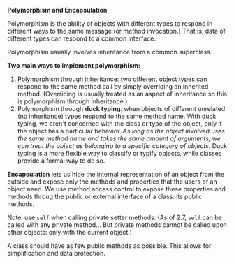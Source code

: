 **Polymorphism and Encapsulation** 

Polymorphism is the ability of objects with different types to respond in different ways to the same message (or method invocation.) That is, data of different types can respond to a common interface. 

Polymorphism usually involves inheritance from a common superclass. 

**Two main ways to implement polymorphism:**

1. Polymorphism through inheritance: two different object types can respond to the same method call by simply overriding an inherited method. (Overriding is usually treated as an aspect of inheritance so this is polymorphism through inheritance.) 
2. Polymorphism through **duck typing**: when objects of different unrelated (no inheritance) types respond to the same method name. With duck typing, we aren't concerned with the class or type of the object, only if the object has a particular behavior. *As long as the object involved uses the same method name and takes the same amount of arguments, we can treat the object as belonging to a specific category of objects.* Duck typing is a more flexible way to classify or typify objects, while classes provide a formal way to do so. 

**Encapsulation** lets us hide the internal representation of an object from the outside and expose only the methods and properties that the users of an object need. We use method access control to expose these properties and methods throug the public or external interface of a class: its public methods. 

Note: use `self` when calling private setter methods. (As of 2.7, `self` can be called with any private method... But private methods cannot be called upon other objects: only with the current object.)

A class should have as few public methods as possible. This allows for simplification and data protection. 

